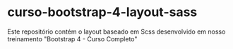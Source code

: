 # curso-bootstrap-4-layout-sass
Este repositório contém o layout baseado em Scss desenvolvido em nosso treinamento "Bootstrap 4 - Curso Completo"
